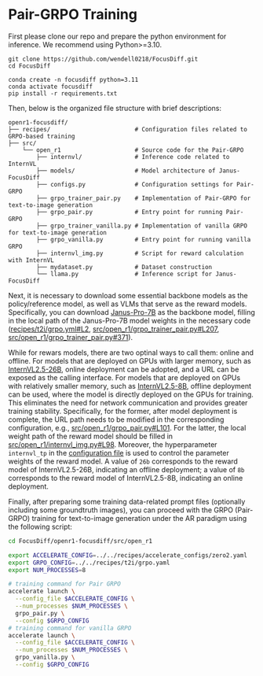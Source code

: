 # Pair-GRPO Training
First please clone our repo and prepare the python environment for inference. We recommend using Python>=3.10. 
```
git clone https://github.com/wendell0218/FocusDiff.git
cd FocusDiff

conda create -n focusdiff python=3.11
conda activate focusdiff
pip install -r requirements.txt
```

Then, below is the organized file structure with brief descriptions:

```text
openr1-focusdiff/
├── recipes/                        # Configuration files related to GRPO-based training
├── src/
    └── open_r1                     # Source code for the Pair-GRPO
        ├── internvl/               # Inference code related to InternVL
        ├── models/                 # Model architecture of Janus-FocusDiff
        ├── configs.py              # Configuration settings for Pair-GRPO
        ├── grpo_trainer_pair.py    # Implementation of Pair-GRPO for text-to-image generation
        ├── grpo_pair.py            # Entry point for running Pair-GRPO
        ├── grpo_trainer_vanilla.py # Implementation of vanilla GRPO for text-to-image generation
        ├── grpo_vanilla.py         # Entry point for running vanilla GRPO
        ├── internvl_img.py         # Script for reward calculation with InternVL
        ├── mydataset.py            # Dataset construction
        └── llama.py                # Inference script for Janus-FocusDiff
```

Next, it is necessary to download some essential backbone models as the policy/reference model, as well as VLMs that serve as the reward models.
Specifically, you can download [Janus-Pro-7B](https://huggingface.co/deepseek-ai/Janus-Pro-7B) as the backbone model, filling in the local path of the Janus-Pro-7B model weights in the necessary code ([recipes/t2i/grpo.yml#L2](recipes/t2i/grpo.yml#L2), [src/open_r1/grpo_trainer_pair.py#L207](src/open_r1/grpo_trainer_pair.py#L207), [src/open_r1/grpo_trainer_pair.py#371](src/open_r1/grpo_trainer_pair.py#371)).

While for rewars models, there are two optinal ways to call them: online and offline.
For models that are deployed on GPUs with larger memory, such as [InternVL2.5-26B](https://huggingface.co/OpenGVLab/InternVL2_5-26B), online deployment can be adopted, and a URL can be exposed as the calling interface.
For models that are deployed on GPUs with relatively smaller memory, such as [InternVL2.5-8B](https://huggingface.co/OpenGVLab/InternVL2_5-8B), offline deployment can be used, where the model is directly deployed on the GPUs for training.
This eliminates the need for network communication and provides greater training stability.
Specifically, for the former, after model deployment is complete, the URL path needs to be modified in the corresponding configuration, e.g., [src/open_r1/grpo_pair.py#L101](src/open_r1/grpo_pair.py#L101). 
For the latter, the local weight path of the reward model should be filled in [src/open_r1/internvl_img.py#L98](src/open_r1/internvl_img.py#L98).
Moreover, the hyperparameter ``internvl_tp`` in the [configuration file](recipes/t2i/grpo.yml) is used to control the parameter weights of the reward model. A value of ``26b`` corresponds to the reward model of InternVL2.5-26B, indicating an offline deployment; a value of ``8b`` corresponds to the reward model of InternVL2.5-8B, indicating an online deployment.

Finally, after preparing some training data-related prompt files (optionally including some groundtruth images), you can proceed with the GRPO (Pair-GRPO) training for text-to-image generation under the AR paradigm using the following script:

```bash
cd FocusDiff/openr1-focusdiff/src/open_r1

export ACCELERATE_CONFIG=../../recipes/accelerate_configs/zero2.yaml
export GRPO_CONFIG=../../recipes/t2i/grpo.yaml
export NUM_PROCESSES=8

# training command for Pair GRPO
accelerate launch \
  --config_file $ACCELERATE_CONFIG \
  --num_processes $NUM_PROCESSES \
  grpo_pair.py \
  --config $GRPO_CONFIG
# training command for vanilla GRPO
accelerate launch \
  --config_file $ACCELERATE_CONFIG \
  --num_processes $NUM_PROCESSES \
  grpo_vanilla.py \
  --config $GRPO_CONFIG
```
